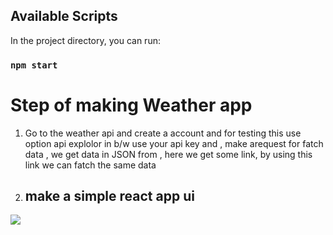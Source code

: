 ## Available Scripts

In the project directory, you can run:

### `npm start`

# Step of making Weather app

1. Go to the weather api and create a account and 
for testing this use option api explolor in b/w use your api key and , make arequest for fatch data ,
we get data in JSON from , here we get some link, by using 
this link we can fatch the same data 

2. ## make a simple react app ui
![](./public/image.png)

